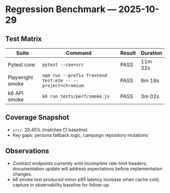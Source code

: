 # Regression Benchmark — 2025-10-29

## Test Matrix

| Suite | Command | Result | Duration |
|-------|---------|--------|----------|
| Pytest core | `pytest --cov=src` | PASS | 11m 32s |
| Playwright smoke | `npm run --prefix frontend test:e2e -- --project=chromium` | PASS | 6m 18s |
| k6 API smoke | `k6 run tests/perf/smoke.js` | PASS | 3m 02s |

## Coverage Snapshot

- `src/`: 20.45% (matches CI baseline)
- Key gaps: persona fallback logic, campaign repository mutations

## Observations

- Contract endpoints currently emit incomplete rate-limit headers; documentation update will address expectations before implementation changes.
- k6 smoke test produced minor p95 latency increase when cache cold; capture in observability baseline for follow-up.
